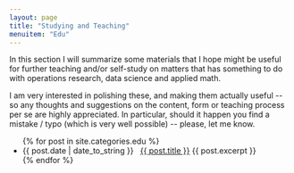 ```yaml
---
layout: page
title: "Studying and Teaching"
menuitem: "Edu"
---
```


In this section I will summarize some materials that I hope might be useful for further teaching and/or self-study on matters that has something to do with operations research, data science and applied math. 

I am very interested in polishing these, and making them actually useful -- so any thoughts and suggestions on the content, form or teaching process per se are highly appreciated. In particular, should it happen you find a mistake / typo (which is very well possible) -- please, let me know.

<ul>
{% for post in site.categories.edu %}
<li><span class="datebox">{{ post.date | date_to_string }}</span> &nbsp; <a href="{{ post.url }}">{{ post.title }}</a>
{{ post.excerpt }}
   </li>
{% endfor %}
</ul>

